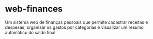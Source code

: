 # web-finances
Um sistema web de finanças pessoais que permite cadastrar receitas e despesas, organizar os gastos por categorias e visualizar um resumo automático do saldo final.
